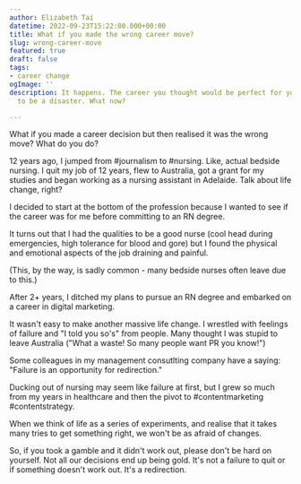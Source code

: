 ```yaml
---
author: Elizabeth Tai
datetime: 2022-09-23T15:22:00.000+00:00
title: What if you made the wrong career move?
slug: wrong-career-move
featured: true
draft: false
tags:
- career change
ogImage: ''
description: It happens. The career you thought would be perfect for you turns out
  to be a disaster. What now?

---
```

What if you made a career decision but then realised it was the wrong move? What do you do?

12 years ago, I jumped from #journalism to #nursing. Like, actual bedside nursing. I quit my job of 12 years, flew to Australia, got a grant for my studies and began working as a nursing assistant in Adelaide. Talk about life change, right?

I decided to start at the bottom of the profession because I wanted to see if the career was for me before committing to an RN degree.

It turns out that I had the qualities to be a good nurse (cool head during emergencies, high tolerance for blood and gore) but I found the physical and emotional aspects of the job draining and painful.

(This, by the way, is sadly common - many bedside nurses often leave due to this.)

After 2+ years, I ditched my plans to pursue an RN degree and embarked on a career in digital marketing.

It wasn't easy to make another massive life change. I wrestled with feelings of failure and "I told you so's" from people. Many thought I was stupid to leave Australia ("What a waste! So many people want PR you know!")

Some colleagues in my management consutlting company have a saying: "Failure is an opportunity for redirection."

Ducking out of nursing may seem like failure at first, but I grew so much from my years in healthcare and then the pivot to #contentmarketing #contentstrategy.

When we think of life as a series of experiments, and realise that it takes many tries to get something right, we won't be as afraid of changes.

So, if you took a gamble and it didn't work out, please don't be hard on yourself. Not all our decisions end up being gold.
It's not a failure to quit or if something doesn't work out. It's a redirection.
